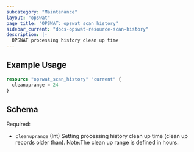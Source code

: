 ```yaml
---
subcategory: "Maintenance"
layout: "opswat"
page_title: "OPSWAT: opswat_scan_history"
sidebar_current: "docs-opswat-resource-scan-history"
description: |-
  OPSWAT processing history clean up time
---
```


## Example Usage

```terraform
resource "opswat_scan_history" "current" {
  cleanuprange = 24
}
```

## Schema

Required:

- `cleanuprange` (Int) Setting processing history clean up time (clean up records older than). Note:The clean up range
  is defined in hours.